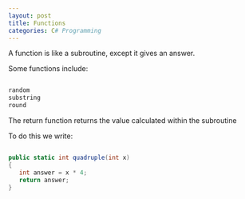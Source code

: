 ```yaml
--- 
layout: post
title: Functions
categories: C# Programming
---
```

 
A function is like a subroutine, except it gives an answer.

Some functions include:
 
 ```csharp
 
 random
 substring
 round
 
 ```
 
 The return function returns the value calculated within the subroutine
 
 To do this we write:
 
 ```csharp
 
public static int quadruple(int x)
{
    int answer = x * 4;
    return answer;
}

 ```
 
